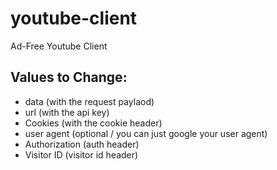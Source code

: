 # youtube-client
Ad-Free Youtube Client

## Values to Change:
- data (with the request paylaod)
- url (with the api key)
- Cookies (with the cookie header)
- user agent (optional / you can just google your user agent)
- Authorization (auth header)
- Visitor ID (visitor id header)
